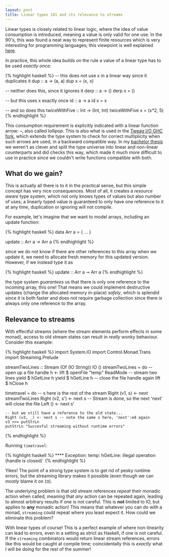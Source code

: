 ```yaml
---
layout: post
title: Linear types 101 and its relevance to streams
---
```


Linear types is closely related to linear logic, where the idea of value consumption is introduced, meaning a value is only valid for one use. In the 90's, this was found a neat way to represent finite resources which is very interesting for programming languages; this viewpoint is well explained [here](https://en.wikipedia.org/wiki/Substructural_type_system#Linear_type_systems).

In practice, this whole idea builds on the rule a value of a linear type has to be used _exactly once_:

{% highlight haskell %}
-- this does not use x in a linear way since it duplicates it
dup :: a -> (a, a)
dup x = (x, x)

-- neither does this, since it ignores it
derp :: a -> ()
derp x = ()

-- but this uses x exactly once
id :: a -> a
id x = x

-- and so does this
twiceWithFive :: Int -> (Int, Int)
twiceWithFive x = (x\*2, 5)
{% endhighlight %}

This consumption requirement is explicitly indicated with a linear function arrow: `⊸`, also called _lollipop_. This is also what is used in the [Tweag I/O GHC fork](https://github.com/tweag/ghc/tree/linear-types), which extends the type system to check for correct multiplicity when such arrows are used, in a backward compatible way. In my [bachelor thesis](https://github.com/m0ar/lollipop) we weren't as clever and split the type universe into linear and non-linear counterparts and did checks this way, which made it much more difficult to use in practice since we couldn't write functions compatible with both.


What do we gain?
-----------------------

This is actually all there is to it in the practical sense, but this simple concept has very nice consequences. Most of all, it creates a _resource aware_ type system, which not only knows types of values but also number of uses; a linearly typed value is guaranteed to only have one reference to it at any time, duplication or ignoring will not compile. 

For example, let's imagine that we want to model arrays, including an update function:

{% highlight haskell %}
data Arr a = { ... }

update :: Arr a -> Arr a
{% endhighlight %}

since we do not know if there are other references to this array when we update it, we need to allocate fresh memory for this updated version. However, if we instead type it as

{% highlight haskell %}
update :: Arr a ⊸ Arr a
{% endhighlight %}

the type system _guarantees_ us that there is only one reference to the incoming array, this one! That means we could implement destructive updates (change the allocated memory in-place) _safely_, which is splendid since it is both faster and does not require garbage collection since there is always only one reference to the array.


Relevance to streams
--------------------

With effectful streams (where the stream elements perform effects in some monad), access to old stream states can result in _really_ wonky behaviour. Consider this example:

{% highlight haskell %}
import System.IO 
import Control.Monad.Trans
import Streaming.Prelude

streamTwoLines :: Stream (Of (IO String)) IO ()
streamTwoLines = do
    -- open up a file handle
    h <- lift $ openFile "temp" ReadMode 
    -- stream two lines
    yield $ hGetLine h
    yield $ hGetLine h
    -- close the file handle again
    lift $ hClose h


timetravel = do
    -- s here is the rest of the stream
    Right (v1, s) <- next streamTwoLines
    Right (v2, s') <- next s
    -- Stream is done, so the next 'next' will close the file
    Left () <- next s'
    
    -- but we still have a reference to the old state...
    Right (v3, _) <- next s -- note the same s here, 'next':ed again
    v3 >>= putStrLn
    putStrLn "Succesful streaming without runtime errors"
{% endhighlight %}

Running `timetravel`:

{% highlight haskell %}
**** Exception: temp: hGetLine: illegal operation (handle is closed)`
{% endhighlight %}

Yikes! The point of a strong type system is to get rid of pesky runtime errors, but the streaming library makes it possible (even though we can _mostly_ blame it on `IO`). 

The underlying problem is that old stream references _repeat_ their monadic action when called, meaning that *any* action can be repeated again, leading to almost arbitrary results if one is not careful. This is **not** limited to IO, but applies to **any** monadic action! This means that whatever you can do with a monad, `streaming` could repeat where you least expect it. How could we eliminate this problem?

With linear types of course! This is a perfect example of where non-linearity can lead to errors, even in a setting as strict as Haskell, if one is not careful. If the `streaming` combinators would return linear stream references, errors like this would be caught at compile time; coincidentally this is *exactly* what I will be doing for the rest of the summer! 
